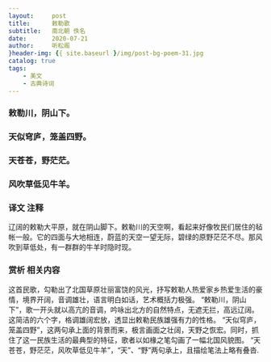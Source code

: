 ```yaml
---
layout:     post
title:      敕勒歌
subtitle:   南北朝 佚名
date:       2020-07-21
author:     听松阁
}header-img: {{ site.baseurl }/img/post-bg-poem-31.jpg
catalog: true
tags:
    - 美文
    - 古典诗词
---
```


### 敕勒川，阴山下。
### 天似穹庐，笼盖四野。
### 天苍苍，野茫茫。
### 风吹草低见牛羊。


### 译文 注释
辽阔的敕勒大平原，就在阴山脚下。敕勒川的天空啊，看起来好像牧民们居住的毡帐一般。它的四面与大地相连，蔚蓝的天空一望无际，碧绿的原野茫茫不尽。那风吹到草低处，有一群群的牛羊时隐时现。


### 赏析 相关内容
这首民歌，勾勒出了北国草原壮丽富饶的风光，抒写敕勒人热爱家乡热爱生活的豪情，境界开阔，音调雄壮，语言明白如话，艺术概括力极强。
“敕勒川，阴山下”，歌一开头就以高亢的音调，吟咏出北方的自然特点，无遮无拦，高远辽阔。这简洁的六个字，格调雄阔宏放，透显出敕勒民族雄强有力的性格。
“天似穹庐，笼盖四野”，这两句承上面的背景而来，极言画面之壮阔，天野之恢宏。同时，抓住了这一民族生活的最典型的特征，歌者以如椽之笔勾画了一幅北国风貌图。
“天苍苍，野茫茫，风吹草低见牛羊”，“天”、“野”两句承上，且描绘笔法上略有叠沓.
